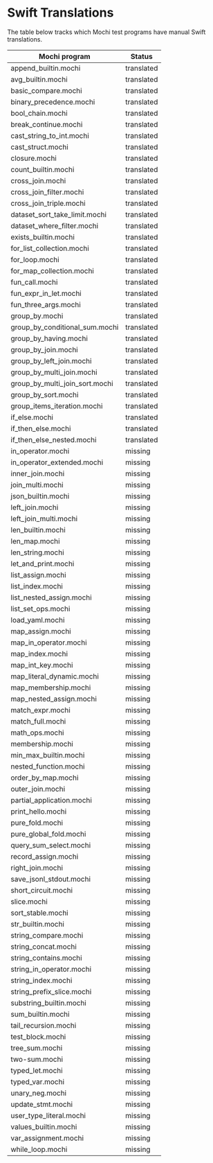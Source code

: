 # Swift Translations

The table below tracks which Mochi test programs have manual Swift translations.

| Mochi program | Status |
|--------------|--------|
| append_builtin.mochi | translated |
| avg_builtin.mochi | translated |
| basic_compare.mochi | translated |
| binary_precedence.mochi | translated |
| bool_chain.mochi | translated |
| break_continue.mochi | translated |
| cast_string_to_int.mochi | translated |
| cast_struct.mochi | translated |
| closure.mochi | translated |
| count_builtin.mochi | translated |
| cross_join.mochi | translated |
| cross_join_filter.mochi | translated |
| cross_join_triple.mochi | translated |
| dataset_sort_take_limit.mochi | translated |
| dataset_where_filter.mochi | translated |
| exists_builtin.mochi | translated |
| for_list_collection.mochi | translated |
| for_loop.mochi | translated |
| for_map_collection.mochi | translated |
| fun_call.mochi | translated |
| fun_expr_in_let.mochi | translated |
| fun_three_args.mochi | translated |
| group_by.mochi | translated |
| group_by_conditional_sum.mochi | translated |
| group_by_having.mochi | translated |
| group_by_join.mochi | translated |
| group_by_left_join.mochi | translated |
| group_by_multi_join.mochi | translated |
| group_by_multi_join_sort.mochi | translated |
| group_by_sort.mochi | translated |
| group_items_iteration.mochi | translated |
| if_else.mochi | translated |
| if_then_else.mochi | translated |
| if_then_else_nested.mochi | translated |
| in_operator.mochi | missing |
| in_operator_extended.mochi | missing |
| inner_join.mochi | missing |
| join_multi.mochi | missing |
| json_builtin.mochi | missing |
| left_join.mochi | missing |
| left_join_multi.mochi | missing |
| len_builtin.mochi | missing |
| len_map.mochi | missing |
| len_string.mochi | missing |
| let_and_print.mochi | missing |
| list_assign.mochi | missing |
| list_index.mochi | missing |
| list_nested_assign.mochi | missing |
| list_set_ops.mochi | missing |
| load_yaml.mochi | missing |
| map_assign.mochi | missing |
| map_in_operator.mochi | missing |
| map_index.mochi | missing |
| map_int_key.mochi | missing |
| map_literal_dynamic.mochi | missing |
| map_membership.mochi | missing |
| map_nested_assign.mochi | missing |
| match_expr.mochi | missing |
| match_full.mochi | missing |
| math_ops.mochi | missing |
| membership.mochi | missing |
| min_max_builtin.mochi | missing |
| nested_function.mochi | missing |
| order_by_map.mochi | missing |
| outer_join.mochi | missing |
| partial_application.mochi | missing |
| print_hello.mochi | missing |
| pure_fold.mochi | missing |
| pure_global_fold.mochi | missing |
| query_sum_select.mochi | missing |
| record_assign.mochi | missing |
| right_join.mochi | missing |
| save_jsonl_stdout.mochi | missing |
| short_circuit.mochi | missing |
| slice.mochi | missing |
| sort_stable.mochi | missing |
| str_builtin.mochi | missing |
| string_compare.mochi | missing |
| string_concat.mochi | missing |
| string_contains.mochi | missing |
| string_in_operator.mochi | missing |
| string_index.mochi | missing |
| string_prefix_slice.mochi | missing |
| substring_builtin.mochi | missing |
| sum_builtin.mochi | missing |
| tail_recursion.mochi | missing |
| test_block.mochi | missing |
| tree_sum.mochi | missing |
| two-sum.mochi | missing |
| typed_let.mochi | missing |
| typed_var.mochi | missing |
| unary_neg.mochi | missing |
| update_stmt.mochi | missing |
| user_type_literal.mochi | missing |
| values_builtin.mochi | missing |
| var_assignment.mochi | missing |
| while_loop.mochi | missing |
